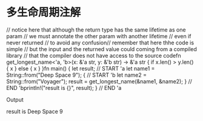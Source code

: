 # 多生命周期注解


// notice here that although the return type has the same lifetime as one param
// we must annotate the other param with another lifetime
// even if never returned
// to avoid any confusion// remember that here thhe code is simple
// but the input and the returned value could coming from a compiled library
// that the compiler does not have access to the source codefn get_longest_name<'a, 'b>(x: &'a str, y: &'b str) -> &'a str {
    if x.len() > y.len() {
        x
    } else {
        x
    }
}fn main() {
    let result;
    // START 'a
    let name1 = String::from("Deep Space 9"); {
        // START 'b
        let name2 = String::from("Voyager");
        result = get_longest_name(&name1, &name2);
    } // END 'bprintln!("result is {}", result);
} // END 'a

Output

result is Deep Space 9